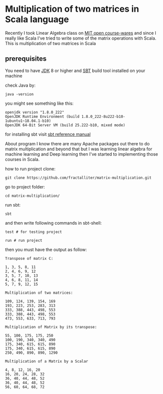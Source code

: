 # Multiplication of two matrices in Scala language
Recently I took Linear Algebra class on [MIT open course-wares](https://ocw.mit.edu/courses/mathematics/18-06-linear-algebra-spring-2010/) and since I really like Scala I've tried to write some of the matrix operations with Scala.
This is multiplication of two matrices in Scala

## prerequisites
You need to have [JDK](https://openjdk.java.net/install/) 8 or higher and [SBT](https://www.scala-sbt.org/index.html) build tool installed on your machine

check Java by:

`java -version`

you might see something like this:

```
openjdk version "1.8.0_222"
OpenJDK Runtime Environment (build 1.8.0_222-8u222-b10-1ubuntu1~18.04.1-b10)
OpenJDK 64-Bit Server VM (build 25.222-b10, mixed mode)
```
for installing sbt visit [sbt reference manual](https://www.scala-sbt.org/1.x/docs/Setup.html)

About program
I know there are many Apache packages out there to do matrix multiplication and beyond that but I was learning linear algebra for machine learning and Deep learning then I've started to implementing those courses in Scala.

how to run project
clone:

`git clone https://github.com/fractalliter/matrix-multiplication.git`

go to project folder:

`cd matrix-multiplication/`

run sbt:

`sbt`

and then write following commands in sbt-shell:


```
test # for testing project

run # run project
```

then you must have the output as follow:

```
Transpose of matrix C:

1, 3, 5, 8, 11
2, 4, 6, 9, 12
3, 5, 7, 10, 13
4, 6, 8, 11, 14
5, 7, 9, 12, 15

Multiplication of two matrices:

109, 124, 139, 154, 169
193, 223, 253, 283, 313
333, 388, 443, 498, 553
333, 388, 443, 498, 553
473, 553, 633, 713, 793

Multiplication of Matrix by its transpose:

55, 100, 175, 175, 250
100, 190, 340, 340, 490
175, 340, 615, 615, 890
175, 340, 615, 615, 890
250, 490, 890, 890, 1290

Multiplication of a Matrix by a Scalar

4, 8, 12, 16, 20
16, 20, 24, 28, 32
36, 40, 44, 48, 52
36, 40, 44, 48, 52
56, 60, 64, 68, 72
```
